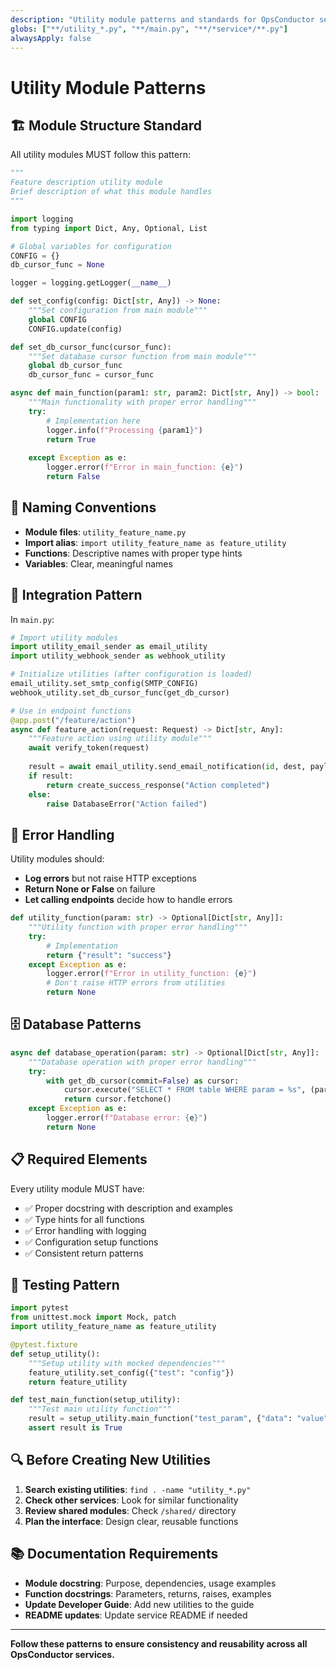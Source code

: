 ```yaml
---
description: "Utility module patterns and standards for OpsConductor services"
globs: ["**/utility_*.py", "**/main.py", "**/*service*/**.py"]
alwaysApply: false
---
```


# Utility Module Patterns

## 🏗️ Module Structure Standard

All utility modules MUST follow this pattern:

```python
"""
Feature description utility module
Brief description of what this module handles
"""

import logging
from typing import Dict, Any, Optional, List

# Global variables for configuration
CONFIG = {}
db_cursor_func = None

logger = logging.getLogger(__name__)

def set_config(config: Dict[str, Any]) -> None:
    """Set configuration from main module"""
    global CONFIG
    CONFIG.update(config)

def set_db_cursor_func(cursor_func):
    """Set database cursor function from main module"""
    global db_cursor_func
    db_cursor_func = cursor_func

async def main_function(param1: str, param2: Dict[str, Any]) -> bool:
    """Main functionality with proper error handling"""
    try:
        # Implementation here
        logger.info(f"Processing {param1}")
        return True
        
    except Exception as e:
        logger.error(f"Error in main_function: {e}")
        return False
```

## 📝 Naming Conventions

- **Module files**: `utility_feature_name.py`
- **Import alias**: `import utility_feature_name as feature_utility`
- **Functions**: Descriptive names with proper type hints
- **Variables**: Clear, meaningful names

## 🔧 Integration Pattern

In `main.py`:

```python
# Import utility modules
import utility_email_sender as email_utility
import utility_webhook_sender as webhook_utility

# Initialize utilities (after configuration is loaded)
email_utility.set_smtp_config(SMTP_CONFIG)
webhook_utility.set_db_cursor_func(get_db_cursor)

# Use in endpoint functions
@app.post("/feature/action")
async def feature_action(request: Request) -> Dict[str, Any]:
    """Feature action using utility module"""
    await verify_token(request)
    
    result = await email_utility.send_email_notification(id, dest, payload)
    if result:
        return create_success_response("Action completed")
    else:
        raise DatabaseError("Action failed")
```

## 🚨 Error Handling

Utility modules should:
- **Log errors** but not raise HTTP exceptions
- **Return None or False** on failure
- **Let calling endpoints** decide how to handle errors

```python
def utility_function(param: str) -> Optional[Dict[str, Any]]:
    """Utility function with proper error handling"""
    try:
        # Implementation
        return {"result": "success"}
    except Exception as e:
        logger.error(f"Error in utility_function: {e}")
        # Don't raise HTTP errors from utilities
        return None
```

## 🗄️ Database Patterns

```python
async def database_operation(param: str) -> Optional[Dict[str, Any]]:
    """Database operation with proper error handling"""
    try:
        with get_db_cursor(commit=False) as cursor:
            cursor.execute("SELECT * FROM table WHERE param = %s", (param,))
            return cursor.fetchone()
    except Exception as e:
        logger.error(f"Database error: {e}")
        return None
```

## 📋 Required Elements

Every utility module MUST have:
- ✅ Proper docstring with description and examples
- ✅ Type hints for all functions
- ✅ Error handling with logging
- ✅ Configuration setup functions
- ✅ Consistent return patterns

## 🧪 Testing Pattern

```python
import pytest
from unittest.mock import Mock, patch
import utility_feature_name as feature_utility

@pytest.fixture
def setup_utility():
    """Setup utility with mocked dependencies"""
    feature_utility.set_config({"test": "config"})
    return feature_utility

def test_main_function(setup_utility):
    """Test main utility function"""
    result = setup_utility.main_function("test_param", {"data": "value"})
    assert result is True
```

## 🔍 Before Creating New Utilities

1. **Search existing utilities**: `find . -name "utility_*.py"`
2. **Check other services**: Look for similar functionality
3. **Review shared modules**: Check `/shared/` directory
4. **Plan the interface**: Design clear, reusable functions

## 📚 Documentation Requirements

- **Module docstring**: Purpose, dependencies, usage examples
- **Function docstrings**: Parameters, returns, raises, examples
- **Update Developer Guide**: Add new utilities to the guide
- **README updates**: Update service README if needed

---

**Follow these patterns to ensure consistency and reusability across all OpsConductor services.**